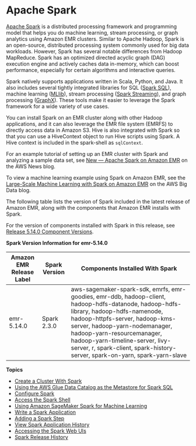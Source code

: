 # Apache Spark<a name="emr-spark"></a>

[Apache Spark](https://aws.amazon.com/big-data/what-is-spark/) is a distributed processing framework and programming model that helps you do machine learning, stream processing, or graph analytics using Amazon EMR clusters\. Similar to Apache Hadoop, Spark is an open\-source, distributed processing system commonly used for big data workloads\. However, Spark has several notable differences from Hadoop MapReduce\. Spark has an optimized directed acyclic graph \(DAG\) execution engine and actively caches data in\-memory, which can boost performance, especially for certain algorithms and interactive queries\.

Spark natively supports applications written in Scala, Python, and Java\. It also includes several tightly integrated libraries for SQL \([Spark SQL](https://spark.apache.org/sql/)\), machine learning \([MLlib](https://spark.apache.org/mllib/)\), stream processing \([Spark Streaming](https://spark.apache.org/streaming/)\), and graph processing \([GraphX](https://spark.apache.org/graphx/)\)\. These tools make it easier to leverage the Spark framework for a wide variety of use cases\. 

You can install Spark on an EMR cluster along with other Hadoop applications, and it can also leverage the EMR file system \(EMRFS\) to directly access data in Amazon S3\. Hive is also integrated with Spark so that you can use a HiveContext object to run Hive scripts using Spark\. A Hive context is included in the spark\-shell as `sqlContext`\. 

For an example tutorial of setting up an EMR cluster with Spark and analyzing a sample data set, see [New — Apache Spark on Amazon EMR](https://aws.amazon.com/blogs/aws/new-apache-spark-on-amazon-emr/) on the AWS News blog\.

To view a machine learning example using Spark on Amazon EMR, see the [Large\-Scale Machine Learning with Spark on Amazon EMR](http://aws.amazon.com/blogs/big-data/large-scale-machine-learning-with-spark-on-amazon-emr/) on the AWS Big Data blog\.

The following table lists the version of Spark included in the latest release of Amazon EMR, along with the components that Amazon EMR installs with Spark\.

For the version of components installed with Spark in this release, see [Release 5\.14\.0 Component Versions](emr-release-5x.md#emr-5140-release)\.


**Spark Version Information for emr\-5\.14\.0**  

| Amazon EMR Release Label | Spark Version | Components Installed With Spark | 
| --- | --- | --- | 
| emr\-5\.14\.0 | Spark 2\.3\.0 | aws\-sagemaker\-spark\-sdk, emrfs, emr\-goodies, emr\-ddb, hadoop\-client, hadoop\-hdfs\-datanode, hadoop\-hdfs\-library, hadoop\-hdfs\-namenode, hadoop\-httpfs\-server, hadoop\-kms\-server, hadoop\-yarn\-nodemanager, hadoop\-yarn\-resourcemanager, hadoop\-yarn\-timeline\-server, livy\-server, r, spark\-client, spark\-history\-server, spark\-on\-yarn, spark\-yarn\-slave | 

**Topics**
+ [Create a Cluster With Spark](emr-spark-launch.md)
+ [Using the AWS Glue Data Catalog as the Metastore for Spark SQL](emr-spark-glue.md)
+ [Configure Spark](emr-spark-configure.md)
+ [Access the Spark Shell](emr-spark-shell.md)
+ [Using Amazon SageMaker Spark for Machine Learning](emr-spark-sagemaker.md)
+ [Write a Spark Application](emr-spark-application.md)
+ [Adding a Spark Step](emr-spark-submit-step.md)
+ [View Spark Application History](emr-spark-application-history.md)
+ [Accessing the Spark Web UIs](emr-spark-webui.md)
+ [Spark Release History](Spark-release-history.md)
